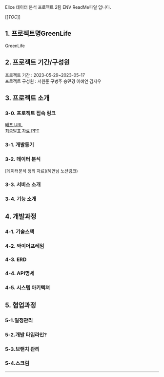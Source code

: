 Elice 데이터 분석 프로젝트 2팀 ENV ReadMe파일 입니다.

[[_TOC_]]

## 1. 프로젝트명GreenLife
GreenLife
## 2. 프로젝트 기간/구성원
프로젝트 기간 : 2023-05-29~2023-05-17   
프로젝트 구성원 : 서원준 구병주 송민경 이혜연 김지우
## 3. 프로젝트 소개
### 3-0. 프로젝트 접속 링크
[배포 URL](http://34.64.46.75/)   
[최종발표 자료 PPT]()   
### 3-1. 개발동기

### 3-2. 데이터 분석   
[데이터분석 정리 자료](혜연님 노션링크)
### 3-3. 서비스 소개
### 3-4. 기능 소개
## 4. 개발과정 
### 4-1. 기술스택
### 4-2. 와이어프레임
### 4-3. ERD
### 4-4. API명세
### 4-5. 시스템 아키텍쳐
## 5. 협업과정
### 5-1.일정관리
### 5-2.개발 타임라인?
### 5-3.브랜치 관리
### 5-4.스크럼
-------------------
